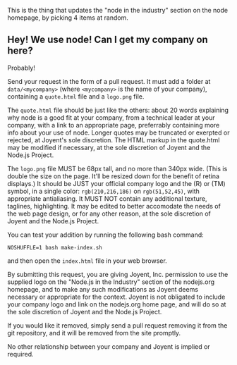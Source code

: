 This is the thing that updates the "node in the industry" section on the
node homepage, by picking 4 items at random.

## Hey!  We use node!  Can I get my company on here?

Probably!

Send your request in the form of a pull request.  It must add a folder
at `data/<mycompany>` (where `<mycompany>` is the name of your company),
containing a `quote.html` file and a `logo.png` file.

The `quote.html` file should be just like the others: about 20 words
explaining why node is a good fit at your company, from a technical
leader at your company, with a link to an appropriate page, preferrably
containing more info about your use of node.  Longer quotes may be
truncated or exerpted or rejected, at Joyent's sole discretion.  The
HTML markup in the quote.html may be modified if necessary, at the sole
discretion of Joyent and the Node.js Project.

The `logo.png` file MUST be 68px tall, and no more than 340px wide.
(This is double the size on the page.  It'll be resized down for the
benefit of retina displays.) It should be JUST your official company
logo and the (R) or (TM) symbol, in a single color: `rgb(210,216,186)`
on `rgb(51,52,45)`, with appropriate antialiasing.  It MUST NOT
contain any additional texture, taglines, highlighting.  It may be
edited to better accomodate the needs of the web page design, or for
any other reason, at the sole discretion of Joyent and the Node.js
Project.

You can test your addition by running the following bash command:

    NOSHUFFLE=1 bash make-index.sh

and then open the `index.html` file in your web browser.

By submitting this request, you are giving Joyent, Inc. permission to
use the supplied logo on the "Node.js in the Industry" section of the
nodejs.org homepage, and to make any such modifications as Joyent deems
necessary or appropriate for the context.  Joyent is not obligated to
include your company logo and link on the nodejs.org home page, and will
do so at the sole discretion of Joyent and the Node.js Project.

If you would like it removed, simply send a pull request removing it
from the git repository, and it will be removed from the site promptly.

No other relationship between your company and Joyent is implied or
required.
